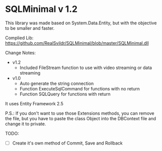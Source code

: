 # SQLMinimal v 1.2

This library was made based on System.Data.Entity, but with the objective to be smaller and faster.

Complied Lib: https://github.com/RealSvildr/SQLMinimal/blob/master/SQLMinimal.dll

Change Notes:

* v1.2
  * Included FileStream function to use with video streaming or data streaming
* v1.0
  * Auto generate the string connection
  * Function ExecuteSqlCommand for functions with no return
  * Function SQLQuery for functions with return
  
It uses Entity Framework 2.5

P.S.: If you don't want to use those Extensions methods, you can remove the file, but you have to paste the class Object into the DBContext file and change it to private.

TODO: 
- [ ] Create it's own method of Commit, Save and Rollback
  
